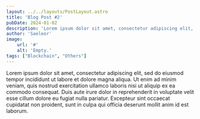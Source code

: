 ```yaml
---
layout: ../../layouts/PostLayout.astro
title: 'Blog Post #2'
pubDate: 2024-01-02
description: 'Lorem ipsum dolor sit amet, consectetur adipiscing elit, sed do eiusmod tempor incididunt ut labore et dolore magna aliqua.'
author: 'Saeleor'
image:
    url: '#'
    alt: 'Empty.'
tags: ["Blockchain", "Others"]
---
```


Lorem ipsum dolor sit amet, consectetur adipiscing elit, sed do eiusmod tempor incididunt ut labore et dolore magna aliqua. Ut enim ad minim veniam, quis nostrud exercitation ullamco laboris nisi ut aliquip ex ea commodo consequat. Duis aute irure dolor in reprehenderit in voluptate velit esse cillum dolore eu fugiat nulla pariatur. Excepteur sint occaecat cupidatat non proident, sunt in culpa qui officia deserunt mollit anim id est laborum.
